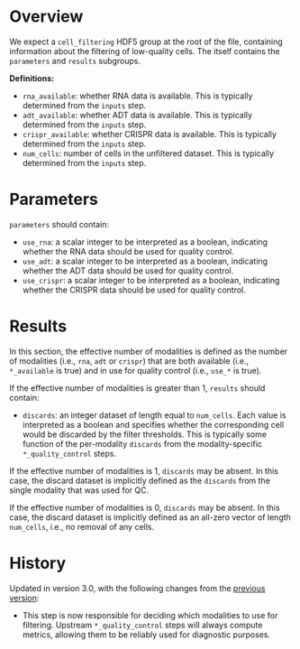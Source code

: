# Overview

We expect a `cell_filtering` HDF5 group at the root of the file, containing information about the filtering of low-quality cells.
The itself contains the `parameters` and `results` subgroups.

**Definitions:**

- `rna_available`: whether RNA data is available.
  This is typically determined from the `inputs` step.
- `adt_available`: whether ADT data is available.
  This is typically determined from the `inputs` step.
- `crispr_available`: whether CRISPR data is available.
  This is typically determined from the `inputs` step.
- `num_cells`: number of cells in the unfiltered dataset.
  This is typically determined from the `inputs` step.

# Parameters

`parameters` should contain:

- `use_rna`: a scalar integer to be interpreted as a boolean, indicating whether the RNA data should be used for quality control.
- `use_adt`: a scalar integer to be interpreted as a boolean, indicating whether the ADT data should be used for quality control.
- `use_crispr`: a scalar integer to be interpreted as a boolean, indicating whether the CRISPR data should be used for quality control.

# Results

In this section, the effective number of modalities is defined as the number of modalities (i.e., `rna`, `adt` or `crispr`) 
that are both available (i.e., `*_available` is true) and in use for quality control (i.e., `use_*` is true).

If the effective number of modalities is greater than 1, `results` should contain:

- `discards`: an integer dataset of length equal to `num_cells`.
  Each value is interpreted as a boolean and specifies whether the corresponding cell would be discarded by the filter thresholds.
  This is typically some function of the per-modality `discards` from the modality-specific `*_quality_control` steps.

If the effective number of modalities is 1, `discards` may be absent.
In this case, the discard dataset is implicitly defined as the `discards` from the single modality that was used for QC.

If the effective number of modalities is 0, `discards` may be absent.
In this case, the discard dataset is implicitly defined as an all-zero vector of length `num_cells`, i.e., no removal of any cells.

# History

Updated in version 3.0, with the following changes from the [previous version](v2_0.md):

- This step is now responsible for deciding which modalities to use for filtering.
  Upstream `*_quality_control` steps will always compute metrics, allowing them to be reliably used for diagnostic purposes.
